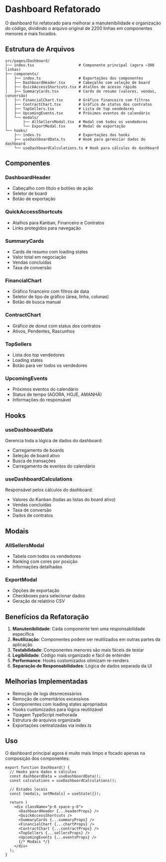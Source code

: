 # Dashboard Refatorado

O dashboard foi refatorado para melhorar a manutenibilidade e organização do código, dividindo o arquivo original de 2200 linhas em componentes menores e mais focados.

## Estrutura de Arquivos

```
src/pages/Dashboard/
├── index.tsx                    # Componente principal (agora ~300 linhas)
├── components/
│   ├── index.ts                 # Exportações dos componentes
│   ├── DashboardHeader.tsx      # Cabeçalho com seleção de board
│   ├── QuickAccessShortcuts.tsx # Atalhos de acesso rápido
│   ├── SummaryCards.tsx         # Cards de resumo (valores, vendas, conversão)
│   ├── FinancialChart.tsx       # Gráfico financeiro com filtros
│   ├── ContractChart.tsx        # Gráfico de status dos contratos
│   ├── TopSellers.tsx           # Lista de top vendedores
│   ├── UpcomingEvents.tsx       # Próximos eventos do calendário
│   └── modals/
│       ├── AllSellersModal.tsx  # Modal com todos os vendedores
│       └── ExportModal.tsx      # Modal de exportação
└── hooks/
    ├── index.ts                 # Exportações dos hooks
    ├── useDashboardData.ts      # Hook para gerenciar dados do dashboard
    └── useDashboardCalculations.ts # Hook para cálculos do dashboard
```

## Componentes

### DashboardHeader

- Cabeçalho com título e botões de ação
- Seletor de board
- Botão de exportação

### QuickAccessShortcuts

- Atalhos para Kanban, Financeiro e Contratos
- Links protegidos para navegação

### SummaryCards

- Cards de resumo com loading states
- Valor total em negociação
- Vendas concluídas
- Taxa de conversão

### FinancialChart

- Gráfico financeiro com filtros de data
- Seletor de tipo de gráfico (área, linha, colunas)
- Botão de busca manual

### ContractChart

- Gráfico de donut com status dos contratos
- Ativos, Pendentes, Rascunhos

### TopSellers

- Lista dos top vendedores
- Loading states
- Botão para ver todos os vendedores

### UpcomingEvents

- Próximos eventos do calendário
- Status de tempo (AGORA, HOJE, AMANHÃ)
- Informações do responsável

## Hooks

### useDashboardData

Gerencia toda a lógica de dados do dashboard:

- Carregamento de boards
- Seleção de board ativo
- Busca de transações
- Carregamento de eventos do calendário

### useDashboardCalculations

Responsável pelos cálculos do dashboard:

- Valores do Kanban (todas as listas do board ativo)
- Vendas concluídas
- Taxa de conversão
- Dados de contratos

## Modais

### AllSellersModal

- Tabela com todos os vendedores
- Ranking com cores por posição
- Informações detalhadas

### ExportModal

- Opções de exportação
- Checkboxes para selecionar dados
- Geração de relatório CSV

## Benefícios da Refatoração

1. **Manutenibilidade**: Cada componente tem uma responsabilidade específica
2. **Reutilização**: Componentes podem ser reutilizados em outras partes da aplicação
3. **Testabilidade**: Componentes menores são mais fáceis de testar
4. **Legibilidade**: Código mais organizado e fácil de entender
5. **Performance**: Hooks customizados otimizam re-renders
6. **Separação de Responsabilidades**: Lógica de dados separada da UI

## Melhorias Implementadas

- Remoção de logs desnecessários
- Remoção de comentários excessivos
- Componentes com loading states apropriados
- Hooks customizados para lógica reutilizável
- Tipagem TypeScript melhorada
- Estrutura de arquivos organizada
- Exportações centralizadas via index.ts

## Uso

O dashboard principal agora é muito mais limpo e focado apenas na composição dos componentes:

```tsx
export function Dashboard() {
  // Hooks para dados e cálculos
  const dashboardData = useDashboardData();
  const calculations = useDashboardCalculations();

  // Estados locais
  const [modals, setModals] = useState({});

  return (
    <div className="p-6 space-y-6">
      <DashboardHeader {...headerProps} />
      <QuickAccessShortcuts />
      <SummaryCards {...summaryProps} />
      <FinancialChart {...chartProps} />
      <ContractChart {...contractProps} />
      <TopSellers {...sellersProps} />
      <UpcomingEvents {...eventsProps} />
      {/* Modais */}
    </div>
  );
}
```

